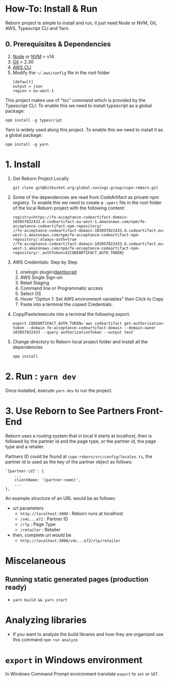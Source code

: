# How-To: Install & Run
Reborn project is simple to install and run, it just need Node or NVM, Git, AWS, Typescript CLI and Yarn.

## 0. Prerequisites & Dependencies

2. [Node](https://nodejs.org/en/download/) or [NVM](https://github.com/nvm-sh/nvm) > v14
3. [Git](https://git-scm.com/downloads) > 2.30
4. [AWS CLI](https://docs.aws.amazon.com/cli/latest/userguide/getting-started-version.html)
5. Modify the `~/.aws/config` file in the root folder
    ```
    [default]
    output = json
    region = eu-west-1
    ```

This project makes use of "tsc" command which is provided by the Typescript CLI. To enable this we need to install typescript as a global package:
```
npm install -g typescript
```

Yarn is widely used along this project. To enable this we need to install it as a global package:
```
npm install -g yarn
```

# 1. Install

1. Get Reborn Project Locally
   ```
   git clone git@bitbucket.org:global-savings-group/cupo-reborn.git
   ```

2. Some of the dependencies are read from CodeArtifact as private npm registry. To enable this we need to create a `.npmrc` file in the root folder of the local Reborn project with the following content:
    ```
    registry=https://fe-acceptance-codeartifact-domain-103057822433.d.codeartifact.eu-west-1.amazonaws.com/npm/fe-acceptance-codeartifact-npm-repository/
    //fe-acceptance-codeartifact-domain-103057822433.d.codeartifact.eu-west-1.amazonaws.com/npm/fe-acceptance-codeartifact-npm-repository/:always-auth=true
    //fe-acceptance-codeartifact-domain-103057822433.d.codeartifact.eu-west-1.amazonaws.com/npm/fe-acceptance-codeartifact-npm-repository/:_authToken=${CODEARTIFACT_AUTH_TOKEN}
    ```

3. AWS Credentials: Step by Step
   1. onelogin plugin/[dashborad](https://joingsg.onelogin.com/portal)
   2. AWS Single Sign-on 
   3. Retail Staging 
   4. Command line or Programmatic access
   5. Select OS
   6. Hover "Option 1: Set AWS environment variables" then Click to Copy
   7. Paste into a terminal the copied Credentials.

4. Copy/Paste/execute into a terminal the following export:
    ```
    export CODEARTIFACT_AUTH_TOKEN=`aws codeartifact get-authorization-token --domain fe-acceptance-codeartifact-domain --domain-owner 103057822433 --query authorizationToken --output text`
    ```

5. Change directory to Reborn local project folder and install all the dependencies
   ```
   npm install
   ```



# 2. Run : `yarn dev`
Once installed, execute `yarn dev` to run the project.




# 3. Use Reborn to See Partners Front-End
Reborn uses a routing system that in local it starts at localhost, then is followed by the partner id and the page type, or the partner id, the page type and a retailer.

Partners ID could be found at `cupo-reborn/src/config/locales.ts`, the partner id is used as the key of the partner object as follows:
```
'[partner-id]': {
    ...
    clientName: '[partner-name]',
    ...
},
```

An example structure of an URL would be as follows:

* url parameters
  * `http://localhost:3000` : Reborn runs at localhost
  * `/v4c...e72` : Partner ID
  * `/rlp` : Page Type
  * `/retailer` : Retailer
* then, complete url would be 
  * `http://localhost:3000/v4c...e72/rlp/retailer`




# Miscelaneous
## Running static generated pages (production ready)

-   `yarn build && yarn start`

# Analyzing libraries

-   If you want to analyze the build librares and how they are organized use this command
    `npm run analyze`

# `export` in Windows environment 

In Windows Command Prompt environment translate `export` to `set` or `SET`.

